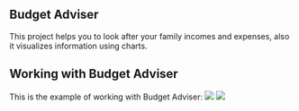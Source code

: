 ## Budget Adviser
This project helps you to look after your family incomes and expenses, also it visualizes information using charts.
## Working with Budget Adviser
This is the example of working with Budget Adviser:
![](https://github.com/Putyahin/budget-advise/etc/1.jpg)
![](https://github.com/Putyahin/budget-advise/etc/2.jpg)
